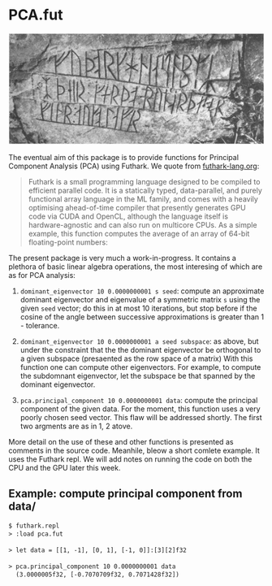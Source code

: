 # PCA.fut

![Futhark (Runes)](./no-y-rune-hafstad.jpg)

The eventual aim of this package is to provide functions for Principal Component Analysis (PCA) using Futhark.  We quote from [futhark-lang.org](https://futhark-lang.org/):

> Futhark is a small programming language designed to be compiled to efficient parallel code. It is a statically typed, data-parallel, and purely functional array language in the ML family, and comes with a heavily optimising ahead-of-time compiler that presently generates GPU code via CUDA and OpenCL, although the language itself is hardware-agnostic and can also run on multicore CPUs. As a simple example, this function computes the average of an array of 64-bit floating-point numbers:

The present package is very much a work-in-progress. It contains a plethora of basic linear algebra operations, the most interesing of which are as for PCA analysis:

1. `dominant_eigenvector 10 0.0000000001 s seed`: compute an approximate dominant eigenvector and eigenvalue of a symmetric matrix `s` using the given `seed` vector; do this in at most 10 iterations, but stop before if the cosine of the angle between successive approximations is greater than 1 - tolerance.

2. `dominant_eigenvector 10 0.0000000001 a seed subspace`: as above, but under the constraint that the the dominant eigenvector be orthogonal to a given subspace (presaented as the row space of a matrix)  With this function one can compute other eigenvectors. For example, to compute the subdomnant eigenvector, let the subspace be that spanned by the dominant eigenvector.

3. `pca.principal_component 10 0.0000000001 data`: compute the principal component of the given data.  For the moment, this function uses a very poorly chosen seed vector.  This flaw will be addressed shortly.  The first two argments are as in 1, 2 atove.

More detail on the use of these and other functions is presented as comments in the source code.  Meanhile, bleow  a short comlete example.  It uses the Futhark repl.  We will add notes on running the code on both the CPU and the GPU later this week.

## Example: compute principal component from data/


```
$ futhark.repl
> :load pca.fut

> let data = [[1, -1], [0, 1], [-1, 0]]:[3][2]f32

> pca.principal_component 10 0.0000000001 data
  (3.0000005f32, [-0.7070709f32, 0.7071428f32])

```
